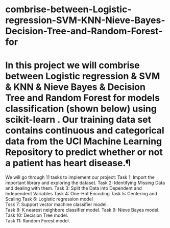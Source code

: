 # combrise-between-Logistic-regression-SVM-KNN-Nieve-Bayes-Decision-Tree-and-Random-Forest-for
# In this project we will combrise between Logistic regression &amp; SVM &amp; KNN &amp; Nieve Bayes &amp; Decision Tree and Random Forest for models classification (shown below) using scikit-learn . Our training data set contains continuous and categorical data from the UCI Machine Learning Repository to predict whether or not a patient has heart disease.¶ 
We will go through 11 tasks to implement our project:
Task 1: Import the important library and exploring the dataset. 
Task 2: Identifying Missing Data and dealing with them. 
Task 3: Split the Data into Dependent and Independent Variables 
Task 4: One-Hot Encoding  Task 5: Centering and Scaling 
Task 6: Logistic regression model  
Tssk 7: Support vector machine classifier model.  
Task 8: K nearest neighbore classifier model. 
Task 9: Nieve Bayes model. 
Task 10: Decision Tree model.  
Task 11: Random Forest model.
